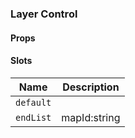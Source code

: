 ### Layer Control

#### Props

<!--@include: @libs/map-core/src/modules/ModuleContainer/props.md-->

#### Slots

| Name      | Description  |
| --------- | ------------ |
| `default` |              |
| `endList` | mapId:string |
